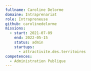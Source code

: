 ```yaml
---
fullname: Caroline Delorme
domaine: Intraprenariat
role: Intrapreneuse
github: carolinedelorme
missions:
  - start: 2021-07-09
    end: 2022-05-15
    status: admin
    startups:
      - attractivite.des.territoires
competences:
  - Administration Publique
---
```

